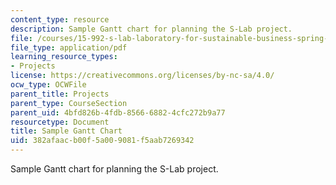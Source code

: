 ```yaml
---
content_type: resource
description: Sample Gantt chart for planning the S-Lab project.
file: /courses/15-992-s-lab-laboratory-for-sustainable-business-spring-2008/382afaacb00f5a009081f5aab7269342_sample_gantt.pdf
file_type: application/pdf
learning_resource_types:
- Projects
license: https://creativecommons.org/licenses/by-nc-sa/4.0/
ocw_type: OCWFile
parent_title: Projects
parent_type: CourseSection
parent_uid: 4bfd826b-4fdb-8566-6882-4cfc272b9a77
resourcetype: Document
title: Sample Gantt Chart
uid: 382afaac-b00f-5a00-9081-f5aab7269342
---
```

Sample Gantt chart for planning the S-Lab project.